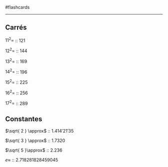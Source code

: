 #flashcards 

----

## Carrés

$11^2=$ :: $121$
<!--SR:!2022-11-24,102,290-->
$12^2=$ :: $144$
<!--SR:!2023-03-05,179,270-->
$13^2=$ :: $169$
<!--SR:!2022-11-13,55,210-->
$14^2=$ :: 196
<!--SR:!2022-11-03,35,150-->
$15^2=$ :: 225
<!--SR:!2022-10-24,55,230-->
$16^2=$ :: $256$
<!--SR:!2022-11-08,88,270-->
$17^2=$ :: $289$
<!--SR:!2022-10-06,2,130-->

## Constantes

$\sqrt{ 2 } \approx$ :: $1.414'21'35$
<!--SR:!2023-04-06,207,290-->
$\sqrt{ 3 } \approx$ :: $1.7320$
<!--SR:!2022-10-08,39,250-->
$\sqrt{ 5 }\approx$ :: $2.236$
<!--SR:!2022-10-17,40,190-->

$e \approx$ :: $2.718281828459045$
<!--SR:!2022-11-07,87,270-->


